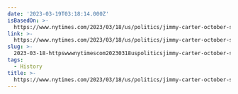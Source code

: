 ```yaml
---
date: '2023-03-19T03:18:14.000Z'
isBasedOn: >-
  https://www.nytimes.com/2023/03/18/us/politics/jimmy-carter-october-surprise-iran-hostages.html
link: >-
  https://www.nytimes.com/2023/03/18/us/politics/jimmy-carter-october-surprise-iran-hostages.html
slug: >-
  2023-03-18-httpswwwnytimescom20230318uspoliticsjimmy-carter-october-surprise-iran-hostageshtml
tags:
  - History
title: >-
  https://www.nytimes.com/2023/03/18/us/politics/jimmy-carter-october-surprise-iran-hostages.html
---
```


